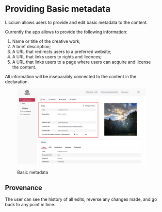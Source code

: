 # Providing Basic metadata

Liccium allows users to provide and edit basic metadata to the content.&#x20;

Currently the app allows to provide the following information:&#x20;

1. Name or title of the creative work;
2. A brief description;
3. A URL that redirects users to a preferred website;&#x20;
4. A URL that links users to rights and licences;
5. A URL that links users to a page where users can acquire and license the content.

All information will be inseparably connected to the content in the declaration.&#x20;

<figure><img src="../.gitbook/assets/Basic metadata@2x.png" alt=""><figcaption><p>Basic metadata</p></figcaption></figure>

## Provenance

The user can see the history of all edits, reverse any changes made, and go back to any point in time.
